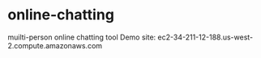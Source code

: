 # online-chatting
muilti-person online chatting tool
Demo site: ec2-34-211-12-188.us-west-2.compute.amazonaws.com
